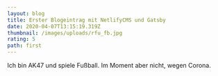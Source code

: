 ```yaml
---
layout: blog
title: Erster Blogeintrag mit NetlifyCMS und Gatsby
date: 2020-04-07T13:15:19.319Z
thumbnail: /images/uploads/rfu_fb.jpg
rating: 5
path: first
---
```

Ich bin AK47 und spiele Fußball. Im Moment aber nicht, wegen Corona.